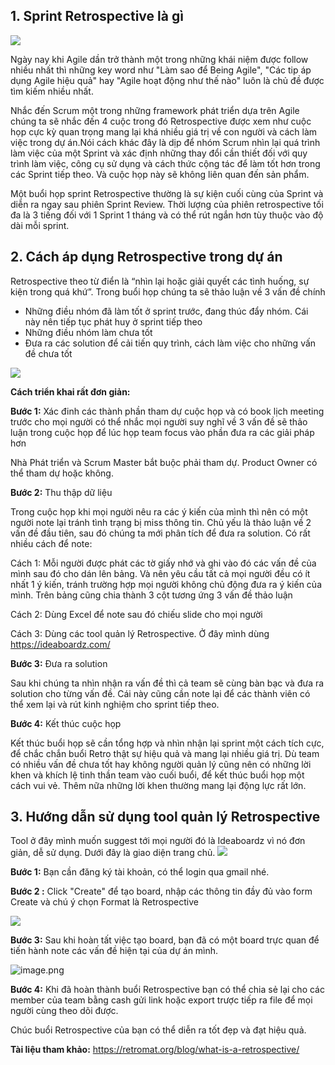 ## 1. Sprint Retrospective là gì
![](https://images.viblo.asia/90372557-bda7-422d-b172-50c9dc967a40.png)

Ngày nay khi Agile dần trở thành một trong những khái niệm được follow nhiều nhất thì những key word như "Làm sao để Being Agile", "Các tip áp dụng Agile hiệu quả" hay "Agile hoạt động như thế nào" luôn là chủ đề được tìm kiếm nhiều nhất.

Nhắc đến Scrum một trong những framework phát triển dựa  trên Agile chúng ta sẽ nhắc đến 4 cuộc trong đó Retrospective được xem như cuộc họp cực kỳ quan trọng mang lại khá nhiều giá trị về con người và cách làm việc trong dự án.Nói cách khác đây là dịp để nhóm Scrum nhìn lại quá trình làm việc của một Sprint và xác định những thay đổi cần thiết đối với quy trình làm việc, công cụ sử dụng và cách thức cộng tác để làm tốt hơn trong các Sprint tiếp theo. Và cuộc họp này sẽ không liên quan đến sản phẩm. 

Một buổi họp sprint Retrospective thường là sự kiện cuối cùng của Sprint và diễn ra ngay sau phiên Sprint Review. Thời lượng của phiên retrospective tối đa là 3 tiếng đối với 1 Sprint 1 tháng và có thể rút ngắn hơn tùy thuộc vào độ dài mỗi sprint.
## 2. Cách áp dụng Retrospective trong dự án
Retrospective theo từ điển là “nhìn lại hoặc giải quyết các tình huống, sự kiện trong quá khứ”.  Trong buổi họp chúng ta sẽ thảo luận về 3 vấn đề chính
* Những điều nhóm đã làm tốt ở sprint trước, đang thúc đẩy nhóm. Cái này nên tiếp tục phát huy ở sprint tiếp theo
* Những điều nhóm làm chưa tốt 
* Đưa ra các solution để cải tiến quy trình, cách làm việc cho những vấn đề chưa tốt

![](https://images.viblo.asia/15c30a4a-7c67-4fc8-b838-5bc08524580e.png)

**Cách triển khai rất đơn giản:**

**Bước 1:** Xác đinh các thành phần tham dự cuộc họp và có book lịch meeting trước cho mọi người có thể nhắc mọi người suy nghĩ về 3 vấn đề sẽ thảo luận trong cuộc họp để lúc họp team focus vào phần đưa ra các giải pháp hơn

Nhà Phát triển và Scrum Master bắt buộc phải tham dự. Product Owner có thể tham dự hoặc không.

**Bước 2:** Thu thập dữ liệu

Trong cuộc họp khi mọi người nêu ra các ý kiến của mình thì nên có một người note lại tránh tình trạng bị miss thông tin. Chủ yếu là thảo luận về 2 vấn đề đầu tiên, sau đó chúng ta mới phân tích để đưa ra solution. Có rất nhiều cách để note:

Cách 1: Mỗi người được phát các tờ giấy nhớ và ghi vào đó các vấn đề của mình sau đó cho dán lên bảng. Và nên yêu cầu tất cả mọi người đều có ít nhất 1 ý kiến, tránh trường hợp mọi người không chủ động đưa ra ý kiến của mình. Trên bảng cũng chia thành 3 cột tương ứng 3 vấn đề thảo luận

Cách 2: Dùng Excel để note sau đó chiếu slide cho mọi người

Cách 3: Dùng các tool quản lý Retrospective. Ở đây mình dùng https://ideaboardz.com/

**Bước 3:**  Đưa ra solution

Sau khi chúng ta nhìn nhận ra vấn đề thì cả team sẽ cùng bàn bạc và đưa ra solution cho từng vấn đề. Cái này cũng cần note lại để các thành viên có thể xem lại và rút kinh nghiệm cho sprint tiếp theo.

**Bước 4:** Kết thúc cuộc họp 

Kết thúc buổi họp sẽ cần tổng hợp và nhìn nhận lại sprint một cách tích cực, để chắc chắn buổi Retro thật sự hiệu quả và mang lại nhiều giá trị.
Dù team có nhiều vấn đề chưa tốt hay không người quản lý cũng nên có những lời khen và khích lệ tinh thần team vào cuối buổi, để kết thúc buổi họp một cách vui vẻ. Thêm nữa những lời khen thường mang lại động lực rất lớn.

## 3. Hướng dẫn sử dụng tool quản lý Retrospective
Tool ở đây mình muốn suggest tới mọi người đó là Ideaboardz vì nó đơn giản, dễ sử dụng. Dưới đây là giao diện trang chủ. 
![](https://images.viblo.asia/45aba81b-97d2-48fd-ae20-6ede9dff0bd0.png)

**Bước 1:** Bạn cần đăng ký tài khoản, có thể login qua gmail nhé.

**Bước 2 :** Click "Create" để tạo board, nhập các thông tin đầy đủ vào form Create và chú ý chọn Format là Retrospective

![](https://images.viblo.asia/84d8e9fe-3b04-4a94-9a3b-82362729ed2c.png)

**Bước 3:** Sau khi hoàn tất việc tạo board, bạn đã có một board trực quan để tiến hành note các vấn đề hiện tại của dự án mình. 

![image.png](https://images.viblo.asia/f13d3f5d-54f9-4abf-b784-a14d3dabd357.png)

**Bước 4:** Khi đã hoàn thành buổi Retrospective bạn có thể chia sẻ lại cho các member của team bằng cash gửi link hoặc export trược tiếp ra file để mọi người cùng theo dõi được.

Chúc buổi Retrospective của bạn có thể diễn ra tốt đẹp và đạt hiệu quả.

**Tài liệu tham khảo:**
https://retromat.org/blog/what-is-a-retrospective/